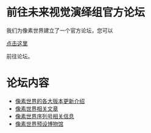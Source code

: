 # 前往未来视觉演绎组官方论坛

我们为像素世界建立了一个官方论坛，您可以

[点击这里](http://world.milai.tech)

前往论坛。


# 论坛内容

- [像素世界的各大版本更新介绍](https://world.milai.tech/graphic-softwares/pixelsworld/pw_update_log.html)
- [像素世界相关文章](https://world.milai.tech/category/graphic-softwares/pixelsworld)
- [像素世界序列号相关信息](https://world.milai.tech/tag/%e5%ba%8f%e5%88%97%e5%8f%b7)
- [像素世界预设博物馆](https://world.milai.tech/tag/%e8%87%aa%e5%88%9b%e9%a2%84%e8%ae%be%e5%8d%9a%e7%89%a9%e9%a6%86)